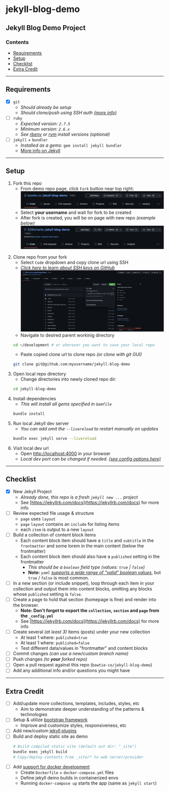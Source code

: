 # jekyll-blog-demo

Jekyll Blog Demo Project
---

### Contents
- [Requirements](#requirements)
- [Setup](#setup)
- [Checklist](#checklist)
- [Extra Credit](#extra-credit)

---

## Requirements

- [x] `git`
  - *Should already be setup*
  - *Should clone/push using SSH auth [(more info)](https://docs.github.com/en/authentication/connecting-to-github-with-ssh/about-ssh)*
- [ ] `ruby`
  - *Expected version: `2.7.5`*
  - *Minimum version: `2.6.x`*
  - *See [rbenv](https://github.com/rbenv/rbenv) or [rvm](https://rvm.io) install versions (optional)*
- [ ] `jekyll` + `bundler`
  - *Installed as a gems:* `gem install jekyll bundler`
  - [More info on Jekyll](https://jekyllrb.com)

---

## Setup

1) Fork this repo
    - From demo repo page, click `Fork` button near top right:
    ![pre fork](assets/img/pre-fork.png)
    - Select **your username** and wait for fork to be created
    - After fork is created, you will be on page with new repo *(example below)*
    ![post fork](assets/img/post-fork.png)
2. Clone repo from your fork
    - Select `Code` dropdown and copy clone url using SSH
    - *[Click here to learn about SSH keys on GitHub](https://docs.github.com/en/authentication/connecting-to-github-with-ssh/about-ssh)*
    ![clone ssh](assets/img/clone-ssh.png)
    - Navigate to desired parent workinig directory
    ```bash
    cd ~/development # or wherever you want to save your local repo
    ```
    - Paste copied clone url to clone repo *(or clone with git GUI)*
    ```bash
    git clone git@github.com:myusername/jekyll-blog-demo
    ```
3. Open local repo directory
    - Change directories into newly cloned repo dir:
    ```bash
    cd jekyll-blog-demo
    ```
4. Install dependencies
    - *This will install all gems specified in `Gemfile`*
    ```bash
    bundle install
    ```
5. Run local Jekyll dev server
    - *You can add omit the `--livereload` to restart manually on updates*
    ```bash
    bundle exec jekyll serve --livereload
    ```
6. Visit local dev url
    - Open [http://localhost:4000](http://localhost:4000) in your browser
    - *Local dev port can be changed if needed. [(see config options here)](https://jekyllrb.com/docs/configuration/options/)*

---

## Checklist

- [x] New Jekyll Project
  - *Already done, this repo is a fresh `jekyll new ...` project*
  - See [https://jekyllrb.com/docs](https://jekyllrb.com/docs) for more info
- [ ] Review expected file usage & structure
  - `page` uses `layout`
  - `page` `layout` contains an `include` for listing items
  - each `item` is output to a new `layout`
- [ ] Build a collection of content block items
  - Each content block item should have a `title` and `subtitle` in the `frontmatter` and some lorem in the main content (below the frontmatter)
  - Each content block item should also have a `published` setting in the frontmatter
    - *This should be a `boolean` field type (values: `true` | `false`)*
    - **Note:** *`yaml` [supports a wide range of "valid" boolean values](https://yaml.org/type/bool.html)*, but `true` / `false` is most common.
- [ ] In a new section (or include snippet), loop through each item in your collection and output them into content blocks, omitting any blocks whose `published` setting is `false`.
- [ ] Create a page to hold that section (homepage is fine) and render into the browser.
  - **Note: Don't forget to export the `collection`, `section` and `page` from the `_config.yml`**
  - See [https://jekyllrb.com/docs](https://jekyllrb.com/docs) for more info
- [ ] Create several *(at least 3)* items (posts) under your new collection
  - At least 1 where: `published=true`
  - At least 1 where: `published=false`
  - Test different data/values in "frontmatter" and content blocks
- [ ] Commit changes *(can use a new/custom branch name)*
- [ ] Push changes *(to **your** forked repo)*
- [ ] Open a pull request against this repo (`bowtie-co/jekyll-blog-demo`)
- [ ] Add any additional info and/or questions you might have

---

## Extra Credit

- [ ] Add/update more collections, templates, includes, styles, etc
  - Aim to demonstrate deeper understanding of the patterns & technologies
- [ ] Setup & utilize [bootstrap framework](https://getbootstrap.com/)
  - Improve and customize styles, responsiveness, etc
- [ ] Add new/custom [jekyll plugins](https://jekyllrb.com/docs/plugins/)
- [ ] Build and deploy static site as demo
  ```bash
  # Build compiled static site (default out dir: "_site")
  bundle exec jekyll build
  # Copy/deploy contents from _site/* to web server/provider
  ```
- [ ] Add [support for docker development](https://www.docker.com/)
  - Create `Dockerfile` + `docker-compose.yml` files
  - Define jekyll demo builds in containerized envs
  - Running `docker-compose up` starts the app (same as `jekyll start`)
